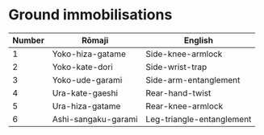 # Ground immobilisations

Number | Rōmaji | English 
-|-|-
1 | Yoko-hiza-gatame | Side-knee-armlock
2 | Yoko-kate-dori | Side-wrist-trap
3 | Yoko-ude-garami | Side-arm-entanglement
4 | Ura-kate-gaeshi | Rear-hand-twist
5 | Ura-hiza-gatame | Rear-knee-armlock
6 | Ashi-sangaku-garami | Leg-triangle-entanglement